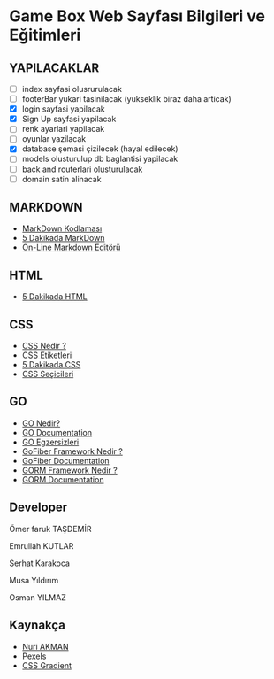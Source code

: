 # Game Box Web Sayfası Bilgileri ve Eğitimleri

## YAPILACAKLAR

- [ ] index sayfasi olusrurulacak
- [ ] footerBar yukari tasinilacak (yukseklik biraz daha articak)
- [x] login sayfasi yapilacak
- [x] Sign Up sayfasi yapilacak
- [ ] renk ayarlari yapilacak
- [ ] oyunlar yazilacak
- [x] database şemasi çizilecek (hayal edilecek)
- [ ] models olusturulup db baglantisi yapilacak
- [ ] back and routerlari olusturulacak
- [ ] domain satin alinacak

## MARKDOWN

- [MarkDown Kodlaması](./konular/markdown.kodlama.md)
- [5 Dakikada MarkDown](https://learnxinyminutes.com/docs/tr-tr/markdown-tr/)
- [On-Line Markdown Editörü](https://stackedit.io/)

## HTML

- [5 Dakikada HTML](https://learnxinyminutes.com/docs/tr-tr/html-tr/)

## CSS

- [CSS Nedir ?](./konular/ornek.css.md)
- [CSS Etiketleri](./konular/etiketler.css.md)
- [5 Dakikada CSS](https://learnxinyminutes.com/docs/tr-tr/css-tr/)
- [CSS Seçicileri](./konular/seciciler.css.md)

## GO

- [GO Nedir?](https://golang.org/)
- [GO Documentation](https://golang.org/doc/)
- [GO Egzersizleri](https://gobyexample.com/)
- [GoFiber Framework Nedir ?](https://gofiber.io/)
- [GoFiber Documentation](https://docs.gofiber.io/)
- [GORM Framework Nedir ?](https://gorm.io/index.html)
- [GORM Documentation](https://gorm.io/docs/)

## Developer

Ömer faruk TAŞDEMİR

Emrullah KUTLAR

Serhat Karakoca

Musa Yıldırım

Osman YILMAZ

## Kaynakça

- [Nuri AKMAN](https://github.com/nuriakman/PHP-Egitimi)
- [Pexels](https://pexels.com)
- [CSS Gradient](https://cssgradient.io/)
